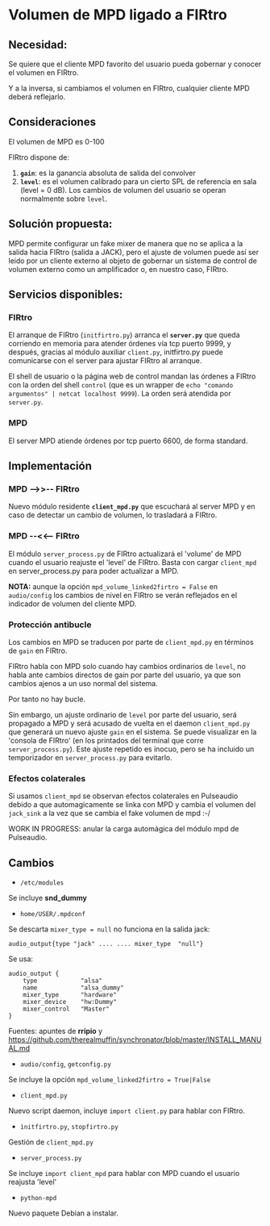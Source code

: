 # Volumen de MPD ligado a FIRtro

## Necesidad:

Se quiere que el cliente MPD favorito del usuario pueda gobernar y conocer el volumen en FIRtro. 

Y a la inversa, si cambiamos el volumen en FIRtro, cualquier cliente MPD deberá reflejarlo.

## Consideraciones

El volumen de MPD es 0-100 

FIRtro dispone de:
1. **`gain`**: es la ganancia absoluta de salida del convolver
2. **`level`**: es el volumen calibrado para un cierto SPL de referencia en sala (level = 0 dB). Los cambios de volumen del usuario se operan normalmente sobre `level`.

## Solución propuesta: 

MPD permite configurar un fake mixer de manera que no se aplica a la salida hacia FIRtro (salida a JACK), pero el ajuste de volumen puede así ser leido por un cliente externo al objeto de gobernar un sistema de control de volumen externo como un amplificador o, en nuestro caso, FIRtro.

## Servicios disponibles:

### FIRtro

El arranque de FIRtro (`initfirtro.py`) arranca el **`server.py`** que queda corriendo en memoria para atender órdenes vía tcp puerto 9999, y después, gracias al módulo auxiliar `client.py`, initfirtro.py puede comunicarse con el server para ajustar FIRtro al arranque.

El shell de usuario o la página web de control mandan las órdenes a FIRtro con la orden del shell `control` (que es un wrapper de `echo "comando argumentos" | netcat localhost 9999`). La orden será atendida por `server.py`.

### MPD
El server MPD atiende órdenes por tcp puerto 6600, de forma standard.

## Implementación 

### MPD -->>-- FIRtro

Nuevo módulo residente **`client_mpd.py`** que escuchará al server MPD y en caso de detectar un cambio de volumen, lo trasladará a FIRtro.

### MPD --<<-- FIRtro

El módulo `server_process.py` de FIRtro actualizará el 'volume' de MPD cuando el usuario reajuste el 'level' de FIRtro. Basta con cargar `client_mpd` en server_process.py para poder actualizar a MPD.

**NOTA:** aunque la opción `mpd_volume_linked2firtro = False` en `audio/config` los cambios de nivel en FIRtro se verán reflejados en el indicador de volumen del cliente MPD.

### Protección antibucle

Los cambios en MPD se traducen por parte de `client_mpd.py` en términos de `gain` en FIRtro.

FIRtro habla con MPD solo cuando hay cambios ordinarios de `level`, no habla ante cambios directos de gain por parte del usuario, ya que son cambios ajenos a un uso normal del sistema.

Por tanto no hay bucle.

Sin embargo, un ajuste ordinario de `level` por parte del usuario, será propagado a MPD y será acusado de vuelta en el daemon `client_mpd.py` que generará un nuevo ajuste `gain` en el sistema. Se puede visualizar en la 'consola de FIRtro' (en los printados del terminal que corre `server_process.py`). Este ajuste repetido es inocuo, pero se ha incluido un temporizador en `server_process.py` para evitarlo.

### Efectos colaterales

Si usamos `client_mpd` se observan efectos colaterales en Pulseaudio debido a que automagicamente se linka con MPD y cambia el volumen del `jack_sink` a la vez que se cambia el fake volumen de mpd :-/

WORK IN PROGRESS: anular la carga automágica del módulo mpd de Pulseaudio.

## Cambios

- `/etc/modules`

Se incluye **snd_dummy**

- `home/USER/.mpdconf`

Se descarta `mixer_type = null` no funciona en la salida jack:

    audio_output{type "jack" .... .... mixer_type  "null"}

Se usa:

    audio_output {
        type            "alsa"
        name            "alsa_dummy"
        mixer_type      "hardware"
        mixer_device    "hw:Dummy"
        mixer_control   "Master"
    }

Fuentes: apuntes de **rripio** y https://github.com/therealmuffin/synchronator/blob/master/INSTALL_MANUAL.md

- `audio/config`, `getconfig.py` 

Se incluye la opción `mpd_volume_linked2firtro = True|False`

- `client_mpd.py`

Nuevo script daemon, incluye `import client.py` para hablar con FIRtro.

- `ìnitfirtro.py`, `stopfirtro.py`

Gestión de `client_mpd.py`

- `server_process.py`

Se incluye `import client_mpd` para hablar con MPD cuando el usuario reajusta 'level'

- `python-mpd`

Nuevo paquete Debian a instalar.



